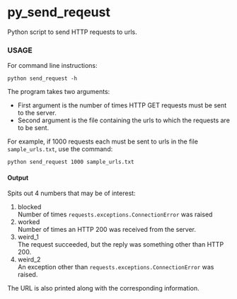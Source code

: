 # py_send_reqeust

Python script to send HTTP requests to urls.

### USAGE
For command line instructions:
```
python send_request -h
```

The program takes two arguments:
* First argument is the number of times HTTP GET requests must be sent to the server.
* Second argument is the file containing the urls to which the requests are to be sent.

For example, if 1000 requests each must be sent to urls in the file `sample_urls.txt`, use the command:
```
python send_request 1000 sample_urls.txt
```
#### Output
Spits out 4 numbers that may be of interest:

1. blocked <br/> Number of times `requests.exceptions.ConnectionError` was raised
2. worked<br/>Number of times an HTTP 200 was received from the server.
3. weird_1 <br /> The request succeeded, but the reply was something other than HTTP 200.
4. weird_2 <br /> An exception other than `requests.exceptions.ConnectionError` was raised.

The URL is also printed along with the corresponding information.

